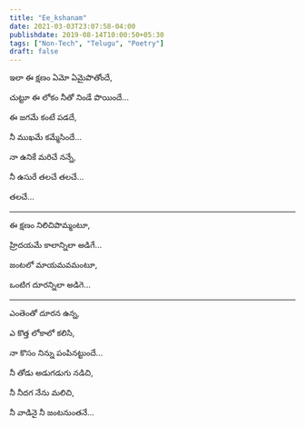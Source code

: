 ```yaml
---
title: "Ee_kshanam"
date: 2021-03-03T23:07:58-04:00
publishdate: 2019-08-14T10:00:50+05:30
tags: ["Non-Tech", "Telugu", "Poetry"]
draft: false
---
```


ఇలా ఈ క్షణం ఏమో ఏమైపొతోందే,

చుట్టూ ఈ లోకం నీతో నిండే పొయిందే…

ఈ జగమే కంటే పడదే,

నీ ముఖమే కమ్మేసిందే…

నా ఉనికే మరిచే నన్నే,

నీ ఉసురే తలచే తలచే…

తలచే...

---

ఈ క్షణం నిలిచిపొమ్మంటూ,

హ్రిదయమే కాలాన్నిలా అడిగే…

జంటలో మాయమవమంటూ,

ఒంటిగ దూరన్నిలా అడిగె…

---

ఎంతెంతో దూరన ఉన్న,

ఎ కొత్త లోకాలో కలిసి,

నా కొసం నిన్ను పంపినట్టుందే…

నీ తోడు అడుగడుగు నడిచి,

నీ నీదగ నేను మలిచి,

నీ వాడినై నీ జంటనుంతనే…
